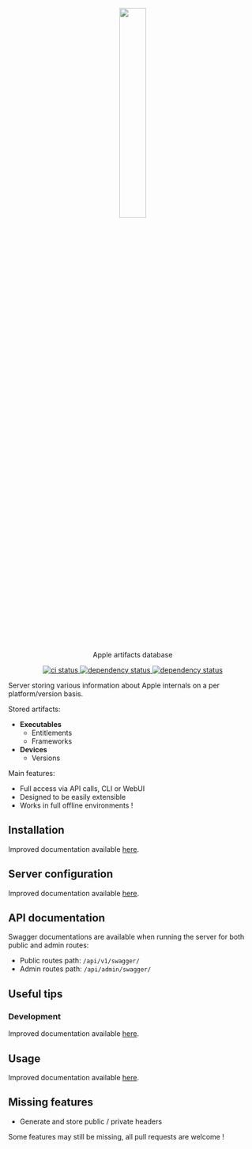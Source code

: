 <p align="center" style="text-align: center">
  <img src="assets/logo.png" width="33%">
</p>

<p align="center">
    <p align="center">Apple artifacts database</p>
    <p align="center">
        <!-- <a href="https://crates.io/crates/appledb_rs">
            <img alt="crates.io" src="https://img.shields.io/crates/v/appledb_rs.svg"/>
        </a> --->
        <a href="https://github.com/cocool97/appledb_rs/actions">
            <img alt="ci status" src="https://github.com/cocool97/appledb_rs/actions/workflows/rust-build.yml/badge.svg"/>
        </a>
        <a href="https://deps.rs/repo/github/cocool97/appledb_rs">
            <img alt="dependency status" src="https://deps.rs/repo/github/cocool97/appledb_rs/status.svg"/>
        </a>
        <a href="https://opensource.org/licenses/MIT">
            <img alt="dependency status" src="https://img.shields.io/badge/License-MIT-yellow.svg"/>
        </a>
    </p>
</p>

Server storing various information about Apple internals on a per platform/version basis.

Stored artifacts:

- **Executables**
    - Entitlements
    - Frameworks
- **Devices**
    - Versions

Main features:

- Full access via API calls, CLI or WebUI
- Designed to be easily extensible
- Works in full offline environments !

## Installation

Improved documentation available [here](./documentation/installation.md).

## Server configuration

Improved documentation available [here](./documentation/configuration.md).

## API documentation

Swagger documentations are available when running the server for both public and admin routes:

- Public routes path: `/api/v1/swagger/`
- Admin routes path: `/api/admin/swagger/`

## Useful tips

### Development

Improved documentation available [here](./documentation/development.md).

## Usage

Improved documentation available [here](./documentation/tips.md).

## Missing features

- Generate and store public / private headers

Some features may still be missing, all pull requests are welcome !
